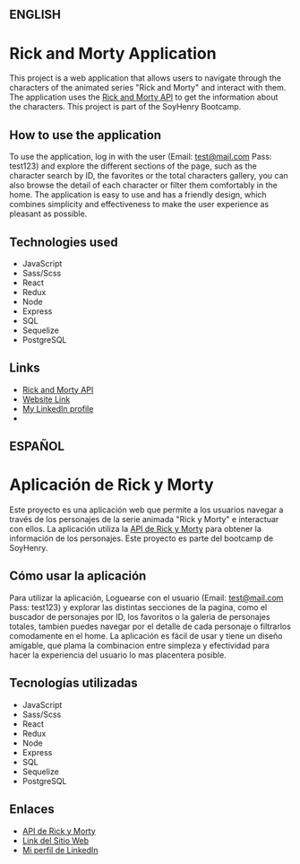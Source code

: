 ## ENGLISH

# Rick and Morty Application

This project is a web application that allows users to navigate through the characters of the animated series "Rick and Morty" and interact with them. The application uses the [Rick and Morty API](https://rickandmortyapi.com/) to get the information about the characters.
This project is part of the SoyHenry Bootcamp.

## How to use the application

To use the application, log in with the user (Email: test@mail.com Pass: test123) and explore the different sections of the page, such as the character search by ID, the favorites or the total characters gallery, you can also browse the detail of each character or filter them comfortably in the home. The application is easy to use and has a friendly design, which combines simplicity and effectiveness to make the user experience as pleasant as possible.

## Technologies used

- JavaScript
- Sass/Scss
- React
- Redux
- Node
- Express
- SQL
- Sequelize
- PostgreSQL

## Links
- [Rick and Morty API](https://rickandmortyapi.com/)
- [Website Link](https://rickandmortyapi.com/)
- [My LinkedIn profile](https://www.linkedin.com/in/thiago-javier-martins)
- 
## ESPAÑOL

# Aplicación de Rick y Morty

Este proyecto es una aplicación web que permite a los usuarios navegar a través de los personajes de la serie animada "Rick y Morty" e interactuar con ellos. La aplicación utiliza la [API de Rick y Morty](https://rickandmortyapi.com/) para obtener la información de los personajes.
Este proyecto es parte del bootcamp de SoyHenry.

## Cómo usar la aplicación

Para utilizar la aplicación, Loguearse con el usuario (Email: test@mail.com Pass: test123) y explorar las distintas secciones de la pagina, como el buscador de personajes por ID, los favoritos o la galeria de personajes totales, tambien puedes navegar por el detalle de cada personaje o filtrarlos comodamente en el home. La aplicación es fácil de usar y tiene un diseño amigable, que plama la combinacion entre simpleza y efectividad para hacer la experiencia del usuario lo mas placentera posible.

## Tecnologías utilizadas

- JavaScript
- Sass/Scss
- React
- Redux
- Node
- Express
- SQL
- Sequelize
- PostgreSQL

## Enlaces
- [API de Rick y Morty](https://rickandmortyapi.com/)
- [Link del Sitio Web](https://rickandmortyapi.com/)
- [Mi perfil de LinkedIn](https://www.linkedin.com/in/thiago-javier-martins)
